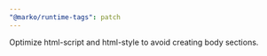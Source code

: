 ```yaml
---
"@marko/runtime-tags": patch
---
```


Optimize html-script and html-style to avoid creating body sections.
